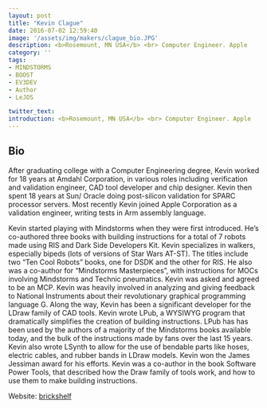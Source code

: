 ```yaml
---
layout: post
title: "Kevin Clague"
date: 2016-07-02 12:59:40
image: '/assets/img/makers/clague_bio.JPG'
description: <b>Rosemount, MN USA</b> <br> Computer Engineer. Apple
category: ''
tags:
- MINDSTORMS
- BOOST
- EV3DEV
- Author
- LeJOS

twitter_text:
introduction: <b>Rosemount, MN USA</b> <br> Computer Engineer. Apple
---
```




## Bio

After graduating college with a Computer
Engineering degree, Kevin worked for 18
years at Amdahl Corporation, in various
roles including verification and validation
engineer, CAD tool developer and chip
designer. Kevin then spent 18 years at Sun/
Oracle doing post-silicon validation for
SPARC processor servers. Most recently
Kevin joined Apple Corporation as a
validation engineer, writing tests in Arm
assembly language. <br>

Kevin started playing with Mindstorms when
they were first introduced. He’s co-authored
three books with building instructions for a
total of 7 robots made using RIS and Dark
Side Developers Kit. Kevin specializes in
walkers, especially bipeds (lots of versions of Star Wars AT-ST). The titles
include two “Ten Cool Robots” books, one for DSDK and the other for RIS.
He also was a co-author for “Mindstorms Masterpieces”, with instructions
for MOCs involving Mindstorms and Technic pneumatics.
Kevin was asked and agreed to be an MCP. Kevin was heavily involved in
analyzing and giving feedback to National Instruments about their
revolutionary graphical programming language G.
Along the way, Kevin has been a significant developer for the LDraw family
of CAD tools. Kevin wrote LPub, a WYSIWYG program that dramatically
simplifies the creation of building instructions. LPub has has been used by
the authors of a majority of the Mindstorms books available today, and the
bulk of the instructions made by fans over the last 15 years. Kevin also
wrote LSynth to allow for the use of bendable parts like hoses, electric
cables, and rubber bands in LDraw models. Kevin won the James
Jessiman award for his efforts. Kevin was a co-author in the book
Software Power Tools, that described how the Draw family of tools work,
and how to use them to make building instructions.<br>

Website: [brickshelf](http://www.brickshelf.com/cgi-bin/gallery.cgi?m=kclague)



